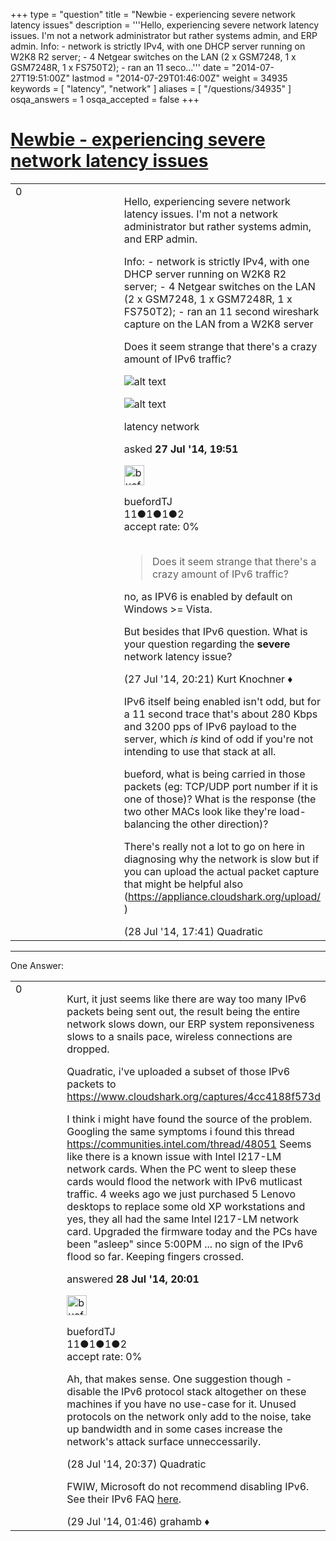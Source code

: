 +++
type = "question"
title = "Newbie - experiencing severe network latency issues"
description = '''Hello, experiencing severe network latency issues. I&#x27;m not a network administrator but rather systems admin, and ERP admin.  Info:  - network is strictly IPv4, with one DHCP server running on W2K8 R2 server;  - 4 Netgear switches on the LAN (2 x GSM7248, 1 x GSM7248R, 1 x FS750T2);  - ran an 11 seco...'''
date = "2014-07-27T19:51:00Z"
lastmod = "2014-07-29T01:46:00Z"
weight = 34935
keywords = [ "latency", "network" ]
aliases = [ "/questions/34935" ]
osqa_answers = 1
osqa_accepted = false
+++

<div class="headNormal">

# [Newbie - experiencing severe network latency issues](/questions/34935/newbie-experiencing-severe-network-latency-issues)

</div>

<div id="main-body">

<div id="askform">

<table id="question-table" style="width:100%;"><colgroup><col style="width: 50%" /><col style="width: 50%" /></colgroup><tbody><tr class="odd"><td style="width: 30px; vertical-align: top"><div class="vote-buttons"><span id="post-34935-upvote" class="ajax-command post-vote up" rel="nofollow" title="I like this post (click again to cancel)"> </span><div id="post-34935-score" class="post-score" title="current number of votes">0</div><span id="post-34935-downvote" class="ajax-command post-vote down" rel="nofollow" title="I dont like this post (click again to cancel)"> </span> <span id="favorite-mark" class="ajax-command favorite-mark" rel="nofollow" title="mark/unmark this question as favorite (click again to cancel)"> </span><div id="favorite-count" class="favorite-count"></div></div></td><td><div id="item-right"><div class="question-body"><p>Hello, experiencing severe network latency issues. I'm not a network administrator but rather systems admin, and ERP admin.<br />
</p><p>Info: - network is strictly IPv4, with one DHCP server running on W2K8 R2 server; - 4 Netgear switches on the LAN (2 x GSM7248, 1 x GSM7248R, 1 x FS750T2); - ran an 11 second wireshark capture on the LAN from a W2K8 server</p><p>Does it seem strange that there's a crazy amount of IPv6 traffic?<br />
</p><p><img src="https://osqa-ask.wireshark.org/upfiles/wshark.JPG" alt="alt text" /></p><p><img src="https://osqa-ask.wireshark.org/upfiles/wshark2.JPG" alt="alt text" /></p></div><div id="question-tags" class="tags-container tags"><span class="post-tag tag-link-latency" rel="tag" title="see questions tagged &#39;latency&#39;">latency</span> <span class="post-tag tag-link-network" rel="tag" title="see questions tagged &#39;network&#39;">network</span></div><div id="question-controls" class="post-controls"></div><div class="post-update-info-container"><div class="post-update-info post-update-info-user"><p>asked <strong>27 Jul '14, 19:51</strong></p><img src="https://secure.gravatar.com/avatar/bbe1f3ac2df917c217e1a952b87a8a55?s=32&amp;d=identicon&amp;r=g" class="gravatar" width="32" height="32" alt="buefordTJ&#39;s gravatar image" /><p><span>buefordTJ</span><br />
<span class="score" title="11 reputation points">11</span><span title="1 badges"><span class="badge1">●</span><span class="badgecount">1</span></span><span title="1 badges"><span class="silver">●</span><span class="badgecount">1</span></span><span title="2 badges"><span class="bronze">●</span><span class="badgecount">2</span></span><br />
<span class="accept_rate" title="Rate of the user&#39;s accepted answers">accept rate:</span> <span title="buefordTJ has no accepted answers">0%</span> </br></br></p></img></div></div><div id="comments-container-34935" class="comments-container"><span id="34937"></span><div id="comment-34937" class="comment"><div id="post-34937-score" class="comment-score"></div><div class="comment-text"><blockquote><p>Does it seem strange that there's a crazy amount of IPv6 traffic?</p></blockquote><p>no, as IPV6 is enabled by default on Windows &gt;= Vista.</p><p>But besides that IPv6 question. What is your question regarding the <strong>severe</strong> network latency issue?</p></div><div id="comment-34937-info" class="comment-info"><span class="comment-age">(27 Jul '14, 20:21)</span> <span class="comment-user userinfo">Kurt Knochner ♦</span></div></div><span id="34950"></span><div id="comment-34950" class="comment"><div id="post-34950-score" class="comment-score"></div><div class="comment-text"><p>IPv6 itself being enabled isn't odd, but for a 11 second trace that's about 280 Kbps and 3200 pps of IPv6 payload to the server, which <em>is</em> kind of odd if you're not intending to use that stack at all.</p><p>bueford, what is being carried in those packets (eg: TCP/UDP port number if it is one of those)? What is the response (the two other MACs look like they're load-balancing the other direction)?</p><p>There's really not a lot to go on here in diagnosing why the network is slow but if you can upload the actual packet capture that might be helpful also (<a href="https://appliance.cloudshark.org/upload/">https://appliance.cloudshark.org/upload/</a> )</p></div><div id="comment-34950-info" class="comment-info"><span class="comment-age">(28 Jul '14, 17:41)</span> <span class="comment-user userinfo">Quadratic</span></div></div></div><div id="comment-tools-34935" class="comment-tools"></div><div class="clear"></div><div id="comment-34935-form-container" class="comment-form-container"></div><div class="clear"></div></div></td></tr></tbody></table>

------------------------------------------------------------------------

<div class="tabBar">

<span id="sort-top"></span>

<div class="headQuestions">

One Answer:

</div>

</div>

<span id="34952"></span>

<div id="answer-container-34952" class="answer answered-by-owner">

<table style="width:100%;"><colgroup><col style="width: 50%" /><col style="width: 50%" /></colgroup><tbody><tr class="odd"><td style="width: 30px; vertical-align: top"><div class="vote-buttons"><span id="post-34952-upvote" class="ajax-command post-vote up" rel="nofollow" title="I like this post (click again to cancel)"> </span><div id="post-34952-score" class="post-score" title="current number of votes">0</div><span id="post-34952-downvote" class="ajax-command post-vote down" rel="nofollow" title="I dont like this post (click again to cancel)"> </span></div></td><td><div class="item-right"><div class="answer-body"><p>Kurt, it just seems like there are way too many IPv6 packets being sent out, the result being the entire network slows down, our ERP system reponsiveness slows to a snails pace, wireless connections are dropped.<br />
</p><p>Quadratic, i've uploaded a subset of those IPv6 packets to <a href="https://www.cloudshark.org/captures/4cc4188f573d">https://www.cloudshark.org/captures/4cc4188f573d</a></p><p>I think i might have found the source of the problem. Googling the same symptoms i found this thread <a href="https://communities.intel.com/thread/48051">https://communities.intel.com/thread/48051</a> Seems like there is a known issue with Intel I217-LM network cards. When the PC went to sleep these cards would flood the network with IPv6 mutlicast traffic. 4 weeks ago we just purchased 5 Lenovo desktops to replace some old XP workstations and yes, they all had the same Intel I217-LM network card. Upgraded the firmware today and the PCs have been "asleep" since 5:00PM ... no sign of the IPv6 flood so far. Keeping fingers crossed.</p></div><div class="answer-controls post-controls"></div><div class="post-update-info-container"><div class="post-update-info post-update-info-user"><p>answered <strong>28 Jul '14, 20:01</strong></p><img src="https://secure.gravatar.com/avatar/bbe1f3ac2df917c217e1a952b87a8a55?s=32&amp;d=identicon&amp;r=g" class="gravatar" width="32" height="32" alt="buefordTJ&#39;s gravatar image" /><p><span>buefordTJ</span><br />
<span class="score" title="11 reputation points">11</span><span title="1 badges"><span class="badge1">●</span><span class="badgecount">1</span></span><span title="1 badges"><span class="silver">●</span><span class="badgecount">1</span></span><span title="2 badges"><span class="bronze">●</span><span class="badgecount">2</span></span><br />
<span class="accept_rate" title="Rate of the user&#39;s accepted answers">accept rate:</span> <span title="buefordTJ has no accepted answers">0%</span> </br></p></img></div></div><div id="comments-container-34952" class="comments-container"><span id="34953"></span><div id="comment-34953" class="comment"><div id="post-34953-score" class="comment-score"></div><div class="comment-text"><p>Ah, that makes sense. One suggestion though - disable the IPv6 protocol stack altogether on these machines if you have no use-case for it. Unused protocols on the network only add to the noise, take up bandwidth and in some cases increase the network's attack surface unneccessarily.</p></div><div id="comment-34953-info" class="comment-info"><span class="comment-age">(28 Jul '14, 20:37)</span> <span class="comment-user userinfo">Quadratic</span></div></div><span id="34963"></span><div id="comment-34963" class="comment"><div id="post-34963-score" class="comment-score"></div><div class="comment-text"><p>FWIW, Microsoft do not recommend disabling IPv6. See their IPv6 FAQ <a href="http://technet.microsoft.com/en-us/network/cc987595.aspx">here</a>.</p></div><div id="comment-34963-info" class="comment-info"><span class="comment-age">(29 Jul '14, 01:46)</span> <span class="comment-user userinfo">grahamb ♦</span></div></div></div><div id="comment-tools-34952" class="comment-tools"></div><div class="clear"></div><div id="comment-34952-form-container" class="comment-form-container"></div><div class="clear"></div></div></td></tr></tbody></table>

</div>

<div class="paginator-container-left">

</div>

</div>

</div>

